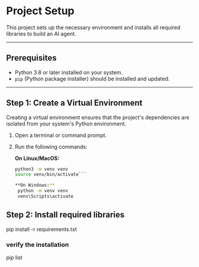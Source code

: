 # Project Setup

This project sets up the necessary environment and installs all required libraries to build an AI agent.

---

## **Prerequisites**

- Python 3.8 or later installed on your system.
- `pip` (Python package installer) should be installed and updated.

---

## **Step 1: Create a Virtual Environment**

Creating a virtual environment ensures that the project's dependencies are isolated from your system's Python environment.

1. Open a terminal or command prompt.
2. Run the following commands:

   **On Linux/MacOS:**
   ```bash
   python3 -m venv venv
   source venv/bin/activate```

   **On Windows:**
    python -m venv venv
    venv\Scripts\activate

## **Step 2: Install required libraries**

pip install -r requirements.txt

### verify the installation

pip list

